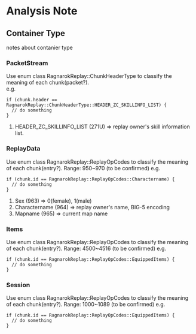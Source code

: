 # Analysis Note

## Container Type

notes about contanier type

### PacketStream

Use enum class RagnarokReplay::ChunkHeaderType to classify the meaning of each chunk(packet?). \
e.g.

```cpp=
if (chunk.header == RagnarokReplay::ChunkHeaderType::HEADER_ZC_SKILLINFO_LIST) {
  // do something
}
```

1. HEADER_ZC_SKILLINFO_LIST (271U) => replay owner's skill information list.

### ReplayData

Use enum class RagnarokReplay::ReplayOpCodes to classify the meaning of each chunk(entry?).
Range: 950~970 (to be confirmed)
e.g.

```cpp=
if (chunk.id == RagnarokReplay::ReplayOpCodes::Charactername) {
  // do something
}
```

1. Sex (963) => 0(female), 1(male)
2. Charactername (964) => replay owner's name, BIG-5 encoding
3. Mapname (965) => current map name

### Items

Use enum class RagnarokReplay::ReplayOpCodes to classify the meaning of each chunk(entry?).
Range: 4500~4516 (to be confirmed)
e.g.

```cpp=
if (chunk.id == RagnarokReplay::ReplayOpCodes::EquippedItems) {
  // do something
}
```

### Session

Use enum class RagnarokReplay::ReplayOpCodes to classify the meaning of each chunk(entry?).
Range: 1000~1089 (to be confirmed)
e.g.

```cpp=
if (chunk.id == RagnarokReplay::ReplayOpCodes::EquippedItems) {
  // do something
}
```
